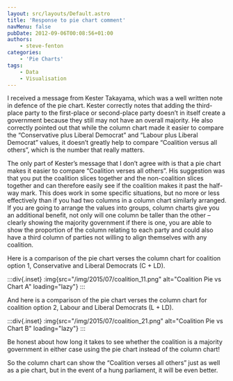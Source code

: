 ```yaml
---
layout: src/layouts/Default.astro
title: 'Response to pie chart comment'
navMenu: false
pubDate: 2012-09-06T00:08:56+01:00
authors:
    - steve-fenton
categories:
    - 'Pie Charts'
tags:
    - Data
    - Visualisation
---
```


I received a message from Kester Takayama, which was a well written note in defence of the pie chart. Kester correctly notes that adding the third-place party to the first-place or second-place party doesn’t in itself create a government because they still may not have an overall majority. He also correctly pointed out that while the column chart made it easier to compare the “Conservative plus Liberal Democrat” and “Labour plus Liberal Democrat” values, it doesn’t greatly help to compare “Coalition versus all others”, which is the number that really matters.

The only part of Kester’s message that I don’t agree with is that a pie chart makes it easier to compare “Coalition verses all others”. His suggestion was that you put the coalition slices together and the non-coalition slices together and can therefore easily see if the coalition makes it past the half-way mark. This does work in some specific situations, but no more or less effectively than if you had two columns in a column chart similarly arranged. If you are going to arrange the values into groups, column charts give you an additional benefit, not only will one column be taller than the other – clearly showing the majority government if there is one, you are able to show the proportion of the column relating to each party and could also have a third column of parties not willing to align themselves with any coalition.

Here is a comparison of the pie chart verses the column chart for coalition option 1, Conservative and Liberal Democrats (C + LD).

:::div{.inset}
:img{src="/img/2015/07/coalition_11.png" alt="Coalition Pie vs Chart A" loading="lazy"}
:::

And here is a comparison of the pie chart verses the column chart for coalition option 2, Labour and Liberal Democrats (L + LD).

:::div{.inset}
:img{src="/img/2015/07/coalition_21.png" alt="Coalition Pie vs Chart B" loading="lazy"}
:::

Be honest about how long it takes to see whether the coalition is a majority government in either case using the pie chart instead of the column chart!

So the column chart can show the “Coalition verses all others” just as well as a pie chart, but in the event of a hung parliament, it will be even better.